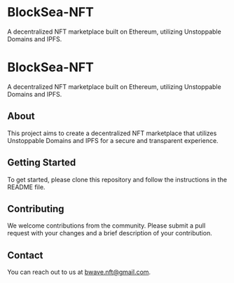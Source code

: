 # BlockSea-NFT
A decentralized NFT marketplace built on Ethereum, utilizing Unstoppable Domains and IPFS.


# BlockSea-NFT
A decentralized NFT marketplace built on Ethereum, utilizing Unstoppable Domains and IPFS.

## About
This project aims to create a decentralized NFT marketplace that utilizes Unstoppable Domains and IPFS for a secure and transparent experience.

## Getting Started
To get started, please clone this repository and follow the instructions in the README file.

## Contributing
We welcome contributions from the community. Please submit a pull request with your changes and a brief description of your contribution.

## Contact
You can reach out to us at [bwave.nft@gmail.com](mailto:bwave.nft@gmail.com).

